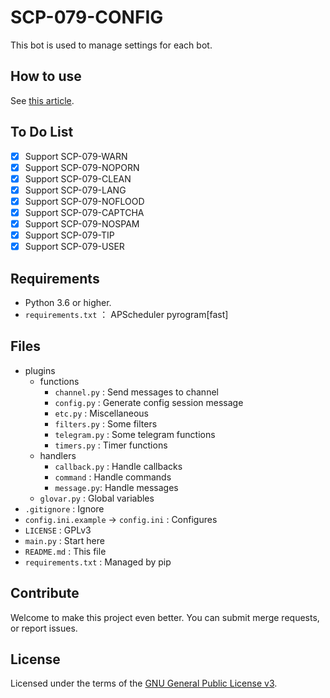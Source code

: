 # SCP-079-CONFIG

This bot is used to manage settings for each bot.

## How to use

See [this article](https://scp-079.org/config/).

## To Do List

- [x] Support SCP-079-WARN
- [x] Support SCP-079-NOPORN
- [x] Support SCP-079-CLEAN
- [x] Support SCP-079-LANG
- [x] Support SCP-079-NOFLOOD
- [x] Support SCP-079-CAPTCHA
- [x] Support SCP-079-NOSPAM
- [x] Support SCP-079-TIP
- [x] Support SCP-079-USER

## Requirements

- Python 3.6 or higher.
- `requirements.txt` ： APScheduler pyrogram[fast]

## Files

- plugins
    - functions
        - `channel.py` : Send messages to channel
        - `config.py` : Generate config session message
        - `etc.py` : Miscellaneous
        - `filters.py` : Some filters
        - `telegram.py` : Some telegram functions
        - `timers.py` : Timer functions
    - handlers
        - `callback.py` : Handle callbacks
        - `command` : Handle commands
        - `message.py`: Handle messages
    - `glovar.py` : Global variables
- `.gitignore` : Ignore
- `config.ini.example` -> `config.ini` : Configures
- `LICENSE` : GPLv3
- `main.py` : Start here
- `README.md` : This file
- `requirements.txt` : Managed by pip

## Contribute

Welcome to make this project even better. You can submit merge requests, or report issues.

## License

Licensed under the terms of the [GNU General Public License v3](LICENSE).
